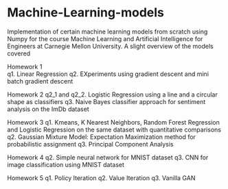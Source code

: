 # Machine-Learning-models
Implementation of certain machine learning models from scratch using Numpy for the course Machine Learning and Artificial Intelligence for Engineers at Carnegie Mellon University. A slight overview of the models covered

Homework 1<br />
q1.  Linear Regression
q2.  EXperiments using gradient descent and mini batch gradient descent

Homework 2
q2_1 and q2_2.  Logistic Regression using a line and a circular shape as classifiers
q3.  Naive Bayes classifier approach for sentiment analysis on the ImDb dataset

Homework 3
q1.  Kmeans, K Nearest Neighbors, Random Forest Regression and Logistic Regression on the same dataset with quantitative comparisons
q2.  Gaussian Mixture Model: Expectation Maximization method for probabilistic assignment
q3.  Principal Component Analysis

Homework 4
q2.  Simple neural network for MNIST dataset
q3.  CNN for image classification using MNIST dataset

Homework 5
q1.  Policy Iteration
q2.  Value Iteration
q3.  Vanilla GAN






